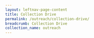 ```yaml
---
layout: leftnav-page-content
title: Collection Drive
permalink: /outreach/collection-drive/
breadcrumb: Collection Drive
collection_name: outreach
---
```

